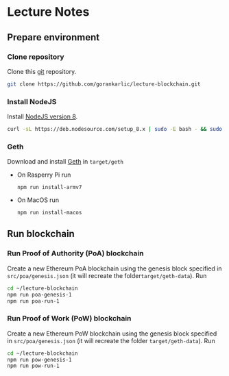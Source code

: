 # Lecture Notes

## Prepare environment

### Clone repository

Clone this [git]() repository.

```sh
git clone https://github.com/gorankarlic/lecture-blockchain.git
```

### Install NodeJS

Install [NodeJS version 8](https://nodejs.org/en/download/).

```sh
curl -sL https://deb.nodesource.com/setup_8.x | sudo -E bash - && sudo apt-get install -y nodejs
```

### Geth

Download and install [Geth](https://geth.ethereum.org/downloads/) in ```target/geth```

- On Rasperry Pi run

    ```
    npm run install-armv7
    ```

- On MacOS run

    ```sh
    npm run install-macos
    ```

## Run blockchain

### Run Proof of Authority (PoA) blockchain

Create a new Ethereum PoA blockchain using the genesis block specified in ```src/poa/genesis.json``` (it will recreate the folder```target/geth-data```). Run

```sh
cd ~/lecture-blockchain
npm run poa-genesis-1
npm run poa-run-1
```

### Run Proof of Work (PoW) blockchain

Create a new Ethereum PoW blockchain using the genesis block specified in ```src/poa/genesis.json``` (it will recreate the folder ```target/geth-data```). Run

```sh
cd ~/lecture-blockchain
npm run pow-genesis-1
npm run pow-run-1
```